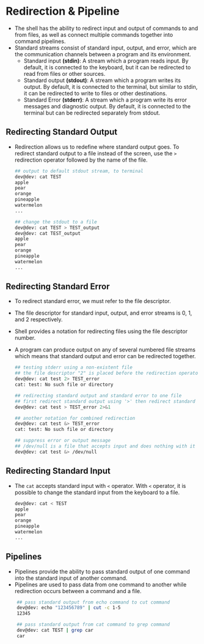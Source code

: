 # Redirection & Pipeline
- The shell has the ability to redirect input and output of commands to and from files, as well as connect multiple commands together into command pipelines.  
- Standard streams consist of standard input, output, and error, which are the communication channels between a program and its environment. 
    - Standard input **(stdin)**: A stream which a program reads input. By default, it is connected to the keyboard, but it can be redirected to read from files or other sources.
    - Standard output **(stdout)**: A stream which a program writes its output. By default, it is connected to the terminal, but similar to stdin, it can be redirected to write to files or other destinations. 
    - Standard Error **(stderr)**: A stream which a program write its error messages and diagnostic output. By default, it is connected to the terminal but can be redirected separately from stdout.

## Redirecting Standard Output 
- Redirection allows us to redefine where standard output goes. To redirect standard output to a file instead of the screen, use the <code>></code> redirection operator followed by the name of the file. 

    ```bash
    ## output to default stdout stream, to terminal 
    dev@dev: cat TEST 
    apple
    pear
    orange 
    pineapple
    watermelon
    ...

    ## change the stdout to a file 
    dev@dev: cat TEST > TEST_output
    dev@dev: cat TEST_output
    apple
    pear
    orange 
    pineapple
    watermelon
    ...
    ```

## Redirecting Standard Error 
- To redirect standard error, we must refer to the file descriptor. 
- The file descriptor for standard input, output, and error streams is 0, 1, and 2 respectively. 
- Shell provides a notation for redirecting files using the file descriptor number. 
- A program can produce output on any of several numbered file streams which means that standard output and error can be redirected together. 

    ```bash
    ## testing stderr using a non-existent file
    ## the file descriptor "2" is placed before the redirection operator to perform the redirection of standard error
    dev@dev: cat test 2> TEST_error
    cat: test: No such file or directory
    
    ## redirecting standard output and standard error to one file
    ## first redirect standard output using '>' then redirect standard error using '2>&1' 
    dev@dev: cat test > TEST_error 2>&1

    ## another notation for combined redirection 
    dev@dev: cat test &> TEST_error
    cat: test: No such file or directory

    ## suppress error or output message
    ## /dev/null is a file that accepts input and does nothing with it
    dev@dev: cat test &> /dev/null
    ```

## Redirecting Standard Input 
- The <code>cat</code> accepts standard input with <code><</code> operator. With <code><</code> operator, it is possible to change the standard input from the keyboard to a file. 

    ```bash
    dev@dev: cat < TEST 
    apple
    pear
    orange 
    pineapple
    watermelon
    ...    
    ```

## Pipelines
- Pipelines provide the ability to pass standard output of one command into the standard input of another command. 
- Pipelines are used to pass data from one command to another while redirection occurs between a command and a file.

```bash
    ## pass standard output from echo command to cut command 
    dev@dev: echo "123456789" | cut -c 1-5
    12345

    ## pass standard output from cat command to grep command 
    dev@dev: cat TEST | grep car
    car
```